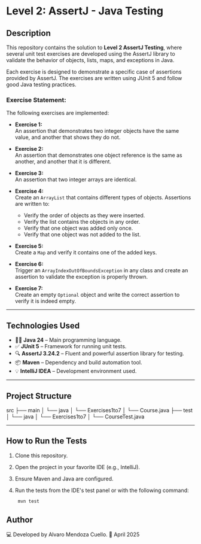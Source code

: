 # Level 2: AssertJ - Java Testing

## Description

This repository contains the solution to **Level 2 AssertJ Testing**, where several unit test exercises are developed using the AssertJ library to validate the behavior of objects, lists, maps, and exceptions in Java.

Each exercise is designed to demonstrate a specific case of assertions provided by AssertJ. The exercises are written using JUnit 5 and follow good Java testing practices.

### Exercise Statement:

The following exercises are implemented:

- **Exercise 1:**  
  An assertion that demonstrates two integer objects have the same value, and another that shows they do not.

- **Exercise 2:**  
  An assertion that demonstrates one object reference is the same as another, and another that it is different.

- **Exercise 3:**  
  An assertion that two integer arrays are identical.

- **Exercise 4:**  
  Create an `ArrayList` that contains different types of objects. Assertions are written to:
  - Verify the order of objects as they were inserted.
  - Verify the list contains the objects in any order.
  - Verify that one object was added only once.
  - Verify that one object was not added to the list.

- **Exercise 5:**  
  Create a `Map` and verify it contains one of the added keys.

- **Exercise 6:**  
  Trigger an `ArrayIndexOutOfBoundsException` in any class and create an assertion to validate the exception is properly thrown.

- **Exercise 7:**  
  Create an empty `Optional` object and write the correct assertion to verify it is indeed empty.

---

## Technologies Used

- 🧑‍💻 **Java 24** – Main programming language.
- ✅ **JUnit 5** – Framework for running unit tests.
- 🔍 **AssertJ 3.24.2** – Fluent and powerful assertion library for testing.
- 📦 **Maven** – Dependency and build automation tool.
- 💡 **IntelliJ IDEA** – Development environment used.

---

## Project Structure

src ├── main │ └── java │ └── Exercises1to7 │ └── Course.java ├── test │ └── java │ └── Exercises1to7 │ └── CourseTest.java


---

## How to Run the Tests

1. Clone this repository.
2. Open the project in your favorite IDE (e.g., IntelliJ).
3. Ensure Maven and Java are configured.
4. Run the tests from the IDE's test panel or with the following command:

    ```bash
     mvn test

## Author

💻 Developed by Alvaro Mendoza Cuello.
📅 April 2025
